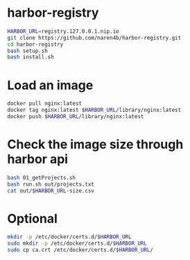 # harbor-registry

```bash
HARBOR_URL=registry.127.0.0.1.nip.io
git clone https://github.com/naren4b/harbor-registry.git
cd harbor-registry
bash setup.sh
bash install.sh
```

# Load an image

```bash
docker pull nginx:latest
docker tag nginx:latest $HARBOR_URL/library/nginx:latest
docker push $HARBOR_URL/library/nginx:latest
```

# Check the image size through harbor api

```bash
bash 01_getProjects.sh
bash run.sh out/projects.txt
cat out/$HARBOR_URL-size.csv
```

# Optional

```bash
mkdir -p /etc/docker/certs.d/$HARBOR_URL
sudo mkdir -p /etc/docker/certs.d/$HARBOR_URL
sudo cp ca.crt /etc/docker/certs.d/$HARBOR_URL/

```
